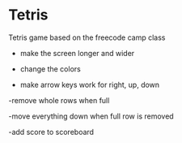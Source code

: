 # Tetris
Tetris game based on the freecode camp class

- make the screen longer and wider

- change the colors

- make arrow keys work for right, up, down

-remove whole rows when full

-move everything down when full row is removed

-add score to scoreboard
